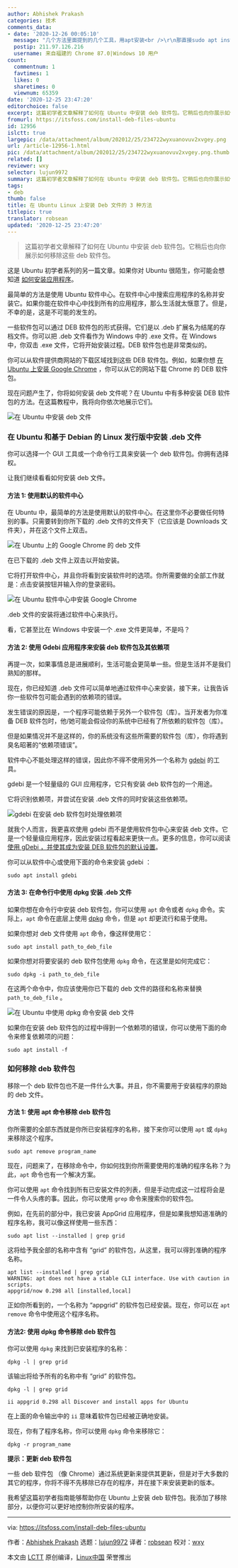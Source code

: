 ```yaml
---
author: Abhishek Prakash
categories: 技术
comments_data:
- date: '2020-12-26 00:05:10'
  message: "几个方法里面提到的几个工具，用apt安装<br />\r\n那直接sudo apt install deb文件路径（如果是当前路径必须加./）不就能安装了吗，还能解决依赖问题"
  postip: 211.97.126.216
  username: 来自福建的 Chrome 87.0|Windows 10 用户
count:
  commentnum: 1
  favtimes: 1
  likes: 0
  sharetimes: 0
  viewnum: 65359
date: '2020-12-25 23:47:20'
editorchoice: false
excerpt: 这篇初学者文章解释了如何在 Ubuntu 中安装 deb 软件包。它稍后也向你展示如何移除这些 deb 软件包。
fromurl: https://itsfoss.com/install-deb-files-ubuntu
id: 12956
islctt: true
largepic: /data/attachment/album/202012/25/234722wyxuanovuv2xvgey.png
url: /article-12956-1.html
pic: /data/attachment/album/202012/25/234722wyxuanovuv2xvgey.png.thumb.jpg
related: []
reviewer: wxy
selector: lujun9972
summary: 这篇初学者文章解释了如何在 Ubuntu 中安装 deb 软件包。它稍后也向你展示如何移除这些 deb 软件包。
tags:
- deb
thumb: false
title: 在 Ubuntu Linux 上安装 Deb 文件的 3 种方法
titlepic: true
translator: robsean
updated: '2020-12-25 23:47:20'
---
```



> 
> 这篇初学者文章解释了如何在 Ubuntu 中安装 deb 软件包。它稍后也向你展示如何移除这些 deb 软件包。
> 
> 
> 


这是 Ubuntu 初学者系列的另一篇文章。如果你对 Ubuntu 很陌生，你可能会想知道 [如何安装应用程序](https://itsfoss.com/remove-install-software-ubuntu/)。


最简单的方法是使用 Ubuntu 软件中心。在软件中心中搜索应用程序的名称并安装它。如果你能在软件中心中找到所有的应用程序，那么生活就太惬意了。但是，不幸的是，这是不可能的发生的。


一些软件包可以通过 DEB 软件包的形式获得。它们是以 .deb 扩展名为结尾的存档文件。你可以把 .deb 文件看作为 Windows 中的 .exe 文件。在 Windows 中，你双击 .exe 文件，它将开始安装过程。DEB 软件包也是非常类似的。


你可以从软件提供商网站的下载区域找到这些 DEB 软件包。例如，如果你想 [在 Ubuntu 上安装 Google Chrome](https://itsfoss.com/install-chrome-ubuntu/) ，你可以从它的网站下载 Chrome 的 DEB 软件包。


现在问题产生了，你将如何安装 deb 文件呢？在 Ubuntu 中有多种安装 DEB 软件包的方法。在这篇教程中，我将向你依次地展示它们。


![在 Ubuntu 中安装 deb 文件](/data/attachment/album/202012/25/234722wyxuanovuv2xvgey.png)


### 在 Ubuntu 和基于 Debian 的 Linux 发行版中安装 .deb 文件


你可以选择一个 GUI 工具或一个命令行工具来安装一个 deb 软件包。你拥有选择权。


让我们继续看看如何安装 deb 文件。


#### 方法 1: 使用默认的软件中心


在 Ubuntu 中，最简单的方法是使用默认的软件中心。在这里你不必要做任何特别的事。只需要转到你所下载的 .deb 文件的文件夹下（它应该是 Downloads 文件夹），并在这个文件上双击。


![在 Ubuntu 上的 Google Chrome 的 deb 文件](/data/attachment/album/202012/25/234722u3krz1r8mihg414i.jpg)


在已下载的 .deb 文件上双击以开始安装。


它将打开软件中心，并且你将看到安装软件时的选项。你所需要做的全部工作就是：点击安装按钮并输入你的登录密码。


![在 Ubuntu 软件中心中安装 Google Chrome](/data/attachment/album/202012/25/234722zakezpkok16rq1ak.jpg)


.deb 文件的安装将通过软件中心来执行。


看，它甚至比在 Windows 中安装一个 .exe 文件更简单，不是吗？


#### 方法 2: 使用 Gdebi 应用程序来安装 deb 软件包及其依赖项


再提一次，如果事情总是进展顺利，生活可能会更简单一些。但是生活并不是我们熟知的那样。


现在，你已经知道 .deb 文件可以简单地通过软件中心来安装，接下来，让我告诉你一些软件包可能会遇到的依赖项的错误。


发生错误的原因是，一个程序可能依赖于另外一个软件包（库）。当开发者为你准备 DEB 软件包时，他/她可能会假设你的系统中已经有了所依赖的软件包（库）。


但是如果情况并不是这样的，你的系统没有这些所需要的软件包（库），你将遇到臭名昭著的“依赖项错误”。


软件中心不能处理这样的错误，因此你不得不使用另外一个名称为 [gdebi](https://itsfoss.com/gdebi-default-ubuntu-software-center/) 的工具。


gdebi 是一个轻量级的 GUI 应用程序，它只有安装 deb 软件包的一个用途。


它将识别依赖项，并尝试在安装 .deb 文件的同时安装这些依赖项。


![gdebi 在安装 deb 软件包时处理依赖项](/data/attachment/album/202012/25/234723mqwijbnzczwiqbcj.jpg)


就我个人而言，我更喜欢使用 gdebi 而不是使用软件包中心来安装 deb 文件。它是一个轻量级应用程序，因此安装过程看起来更快一点。更多的信息，你可以阅读[使用 gDebi ，并使其成为安装 DEB 软件包的默认设置](https://itsfoss.com/gdebi-default-ubuntu-software-center/)。


你可以从软件中心或使用下面的命令来安装 gdebi ：



```
sudo apt install gdebi

```

#### 方法 3: 在命令行中使用 dpkg 安装 .deb 文件


如果你想在命令行中安装 deb 软件包，你可以使用 `apt` 命令或者 `dpkg` 命令。实际上，`apt` 命令在底层上使用 [dpkg](https://help.ubuntu.com/lts/serverguide/dpkg.html.en) 命令，但是 `apt` 却更流行和易于使用。


如果你想对 deb 文件使用 `apt` 命令，像这样使用它：



```
sudo apt install path_to_deb_file

```

如果你想对将要安装的 deb 软件包使用 `dpkg` 命令，在这里是如何完成它：



```
sudo dpkg -i path_to_deb_file

```

在这两个命令中，你应该使用你已下载的 deb 文件的路径和名称来替换 `path_to_deb_file` 。


![在 Ubuntu 中使用 dpkg 命令安装 deb 文件](/data/attachment/album/202012/25/234724j4eewerlidyc7xc1.png)


如果你在安装 deb 软件包的过程中得到一个依赖项的错误，你可以使用下面的命令来修复依赖项的问题：



```
sudo apt install -f

```

### 如何移除 deb 软件包


移除一个 deb 软件包也不是一件什么大事。并且，你不需要用于安装程序的原始的 deb 文件。


#### 方法 1: 使用 apt 命令移除 deb 软件包


你所需要的全部东西就是你所已安装程序的名称，接下来你可以使用 `apt` 或 `dpkg` 来移除这个程序。



```
sudo apt remove program_name

```

现在，问题来了，在移除命令中，你如何找到你所需要使用的准确的程序名称？为此，`apt` 命令也有一个解决方案。


你可以使用 `apt` 命令找到所有已安装文件的列表，但是手动完成这一过程将会是一件令人头疼的事。因此，你可以使用 `grep` 命令来搜索你的软件包。


例如，在先前的部分中，我已安装 AppGrid 应用程序，但是如果我想知道准确的程序名称，我可以像这样使用一些东西：



```
sudo apt list --installed | grep grid

```

这将给予我全部的名称中含有 “grid” 的软件包，从这里，我可以得到准确的程序名称。



```
apt list --installed | grep grid
WARNING: apt does not have a stable CLI interface. Use with caution in scripts.
appgrid/now 0.298 all [installed,local]

```

正如你所看到的，一个名称为 “appgrid” 的软件包已经安装。现在，你可以在 `apt remove` 命令中使用这个程序名称。


#### 方法2: 使用 dpkg 命令移除 deb 软件包


你可以使用 `dpkg` 来找到已安装程序的名称：



```
dpkg -l | grep grid

```

该输出将给予所有的名称中有 “grid” 的软件包。



```
dpkg -l | grep grid

ii appgrid 0.298 all Discover and install apps for Ubuntu

```

在上面的命令输出中的 `ii` 意味着软件包已经被正确地安装。


现在，你有了程序名称，你可以使用 `dpkg` 命令来移除它：



```
dpkg -r program_name

```

**提示：更新 deb 软件包**


一些 deb 软件包 （像 Chrome）通过系统更新来提供其更新，但是对于大多数的其它的程序，你将不得不先移除已存在的程序，并在接下来安装更新的版本。


我希望这篇初学者指南能够帮助你在 Ubuntu 上安装 deb 软件包。我添加了移除部分，以便你可以更好地控制你所安装的程序。




---


via: <https://itsfoss.com/install-deb-files-ubuntu>


作者：[Abhishek Prakash](https://itsfoss.com/author/abhishek/) 选题：[lujun9972](https://github.com/lujun9972) 译者：[robsean](https://github.com/robsean) 校对：[wxy](https://github.com/wxy)


本文由 [LCTT](https://github.com/LCTT/TranslateProject) 原创编译，[Linux中国](https://linux.cn/) 荣誉推出
